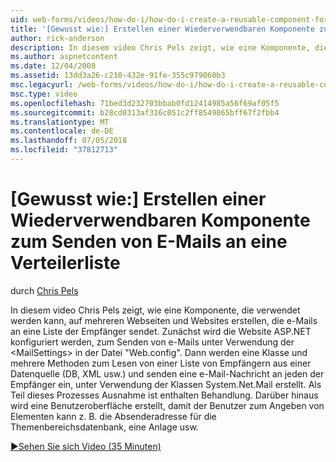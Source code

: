```yaml
---
uid: web-forms/videos/how-do-i/how-do-i-create-a-reusable-component-for-sending-email-to-a-distribution-list
title: '[Gewusst wie:] Erstellen einer Wiederverwendbaren Komponente zum Senden von E-Mails an eine Verteilerliste | Microsoft-Dokumentation'
author: rick-anderson
description: In diesem video Chris Pels zeigt, wie eine Komponente, die verwendet werden kann, auf mehreren Webseiten und Websites erstellen, die e-Mails an eine Liste der Empfänger sendet. Erste...
ms.author: aspnetcontent
ms.date: 12/04/2008
ms.assetid: 13dd3a26-c210-432e-91fe-355c979060b3
msc.legacyurl: /web-forms/videos/how-do-i/how-do-i-create-a-reusable-component-for-sending-email-to-a-distribution-list
msc.type: video
ms.openlocfilehash: 71bed3d232703bbab0fd12414985a56f69af05f5
ms.sourcegitcommit: b28cd0313af316c051c2ff8549865bff67f2fbb4
ms.translationtype: MT
ms.contentlocale: de-DE
ms.lasthandoff: 07/05/2018
ms.locfileid: "37812713"
---
```

<a name="how-do-i-create-a-reusable-component-for-sending-email-to-a-distribution-list"></a>[Gewusst wie:] Erstellen einer Wiederverwendbaren Komponente zum Senden von E-Mails an eine Verteilerliste
====================
durch [Chris Pels](https://twitter.com/chrispels)

In diesem video Chris Pels zeigt, wie eine Komponente, die verwendet werden kann, auf mehreren Webseiten und Websites erstellen, die e-Mails an eine Liste der Empfänger sendet. Zunächst wird die Website ASP.NET konfiguriert werden, zum Senden von e-Mails unter Verwendung der &lt;MailSettings&gt; in der Datei "Web.config". Dann werden eine Klasse und mehrere Methoden zum Lesen von einer Liste von Empfängern aus einer Datenquelle (DB, XML usw.) und senden eine e-Mail-Nachricht an jeden der Empfänger ein, unter Verwendung der Klassen System.Net.Mail erstellt. Als Teil dieses Prozesses Ausnahme ist enthalten Behandlung. Darüber hinaus wird eine Benutzeroberfläche erstellt, damit der Benutzer zum Angeben von Elementen kann z. B. die Absenderadresse für die Themenbereichsdatenbank, eine Anlage usw.

[&#9654;Sehen Sie sich Video (35 Minuten)](https://channel9.msdn.com/Blogs/ASP-NET-Site-Videos/how-do-i-create-a-reusable-component-for-sending-email-to-a-distribution-list)
